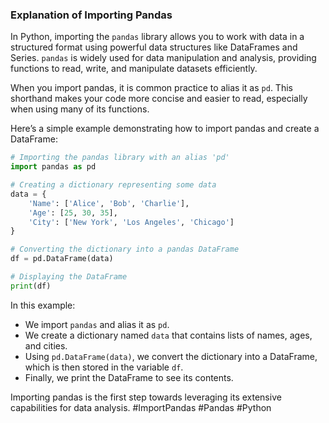 ### Explanation of Importing Pandas

In Python, importing the `pandas` library allows you to work with data in a structured format using powerful data structures like DataFrames and Series. `pandas` is widely used for data manipulation and analysis, providing functions to read, write, and manipulate datasets efficiently.

When you import pandas, it is common practice to alias it as `pd`. This shorthand makes your code more concise and easier to read, especially when using many of its functions.

Here’s a simple example demonstrating how to import pandas and create a DataFrame:

```python
# Importing the pandas library with an alias 'pd'
import pandas as pd

# Creating a dictionary representing some data
data = {
    'Name': ['Alice', 'Bob', 'Charlie'],
    'Age': [25, 30, 35],
    'City': ['New York', 'Los Angeles', 'Chicago']
}

# Converting the dictionary into a pandas DataFrame
df = pd.DataFrame(data)

# Displaying the DataFrame
print(df)
```

In this example:
- We import `pandas` and alias it as `pd`.
- We create a dictionary named `data` that contains lists of names, ages, and cities.
- Using `pd.DataFrame(data)`, we convert the dictionary into a DataFrame, which is then stored in the variable `df`.
- Finally, we print the DataFrame to see its contents.

Importing pandas is the first step towards leveraging its extensive capabilities for data analysis. #ImportPandas #Pandas #Python
